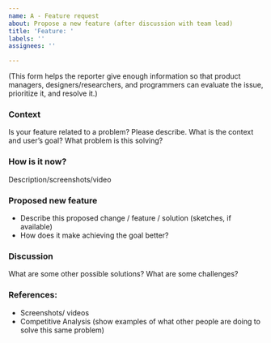 ```yaml
---
name: A - Feature request
about: Propose a new feature (after discussion with team lead)
title: 'Feature: '
labels: ''
assignees: ''

---
```


(This form helps the reporter give enough information so that product managers, designers/researchers, and programmers can evaluate the issue, prioritize it, and resolve it.)


### Context
Is your feature related to a problem?  Please describe.
What is the context and user’s goal?
What problem is this solving?

### How is it now?
Description/screenshots/video
 
### Proposed new feature
- Describe this proposed change / feature / solution (sketches, if available)
- How does it make achieving the goal better?

### Discussion
What are some other possible solutions?
What are some challenges?

### References:
- Screenshots/ videos
- Competitive Analysis (show examples of what other people are doing to solve this same problem)
